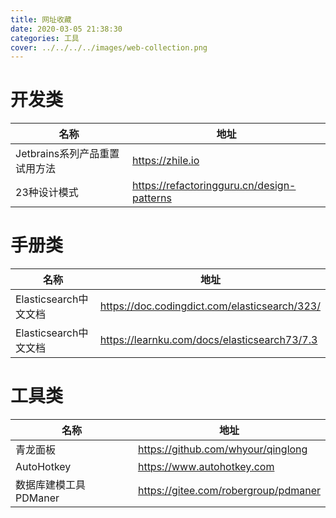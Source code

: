 ```yaml
---
title: 网址收藏
date: 2020-03-05 21:38:30
categories: 工具
cover: ../../../../images/web-collection.png
---
```


# 开发类

| 名称                          | 地址                                       |
| ----------------------------- | ------------------------------------------ |
| Jetbrains系列产品重置试用方法 | https://zhile.io                           |
| 23种设计模式                  | https://refactoringguru.cn/design-patterns |

# 手册类

| 名称                  | 地址                                          |
| --------------------- | --------------------------------------------- |
| Elasticsearch中文文档 | https://doc.codingdict.com/elasticsearch/323/ |
| Elasticsearch中文文档 | https://learnku.com/docs/elasticsearch73/7.3  |

# 工具类

| 名称                  | 地址                                 |
| --------------------- | ------------------------------------ |
| 青龙面板              | https://github.com/whyour/qinglong   |
| AutoHotkey            | https://www.autohotkey.com           |
| 数据库建模工具PDManer | https://gitee.com/robergroup/pdmaner |

